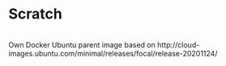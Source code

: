 # Scratch

<br>
Own Docker Ubuntu parent image based on http://cloud-images.ubuntu.com/minimal/releases/focal/release-20201124/
</br>

